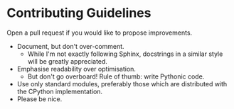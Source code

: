 # Contributing Guidelines
Open a pull request if you would like to propose improvements.
* Document, but don't over-comment.
  * While I'm not exactly following Sphinx, docstrings in a similar style will be greatly appreciated.
* Emphasise readability over optimisation.
  * But don't go overboard! Rule of thumb: write Pythonic code.
* Use only standard modules, preferably those which are distributed with the CPython implementation.
* Please be nice.
